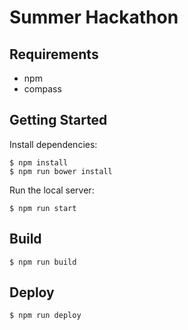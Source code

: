 # Summer Hackathon

## Requirements

- npm
- compass

## Getting Started

Install dependencies:

```
$ npm install
$ npm run bower install
```

Run the local server:

```
$ npm run start
```

## Build

```
$ npm run build
```

## Deploy

```
$ npm run deploy
```
